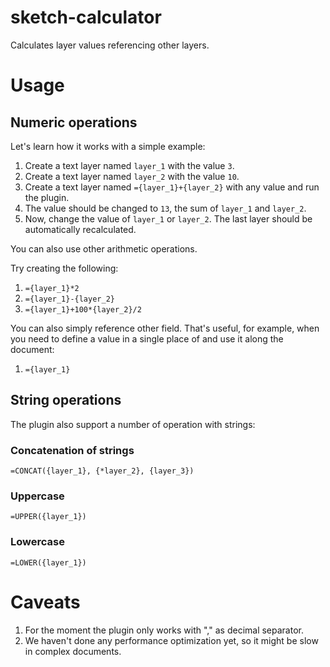 # sketch-calculator
Calculates layer values referencing other layers.

# Usage

## Numeric operations

Let's learn how it works with a simple example:
1. Create a text layer named `layer_1` with the value `3`.
2. Create a text layer named `layer_2` with the value `10`.
3. Create a text layer named `={layer_1}+{layer_2}` with any value and run the plugin. 
4. The value should be changed to `13`, the sum of `layer_1` and `layer_2`.
5. Now, change the value of `layer_1` or `layer_2`. The last layer should be automatically recalculated.

You can also use other arithmetic operations. 

Try creating the following:
1. `={layer_1}*2`
2. `={layer_1}-{layer_2}`
3. `={layer_1}+100*{layer_2}/2`

You can also simply reference other field. That's useful, for example, when you need to define a value in a single place of and use it along the document:
1. `={layer_1}`

## String operations

The plugin also support a number of operation with strings:

### Concatenation of strings
`=CONCAT({layer_1}, {*layer_2}, {layer_3})`

### Uppercase
`=UPPER({layer_1})`

### Lowercase
`=LOWER({layer_1})`

# Caveats

1. For the moment the plugin only works with "," as decimal separator.
2. We haven't done any performance optimization yet, so it might be slow in complex documents.
